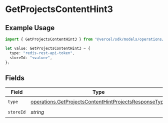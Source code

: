 # GetProjectsContentHint3

## Example Usage

```typescript
import { GetProjectsContentHint3 } from "@vercel/sdk/models/operations/getprojects.js";

let value: GetProjectsContentHint3 = {
  type: "redis-rest-api-token",
  storeId: "<value>",
};
```

## Fields

| Field                                                                                                                          | Type                                                                                                                           | Required                                                                                                                       | Description                                                                                                                    |
| ------------------------------------------------------------------------------------------------------------------------------ | ------------------------------------------------------------------------------------------------------------------------------ | ------------------------------------------------------------------------------------------------------------------------------ | ------------------------------------------------------------------------------------------------------------------------------ |
| `type`                                                                                                                         | [operations.GetProjectsContentHintProjectsResponseType](../../models/operations/getprojectscontenthintprojectsresponsetype.md) | :heavy_check_mark:                                                                                                             | N/A                                                                                                                            |
| `storeId`                                                                                                                      | *string*                                                                                                                       | :heavy_check_mark:                                                                                                             | N/A                                                                                                                            |
